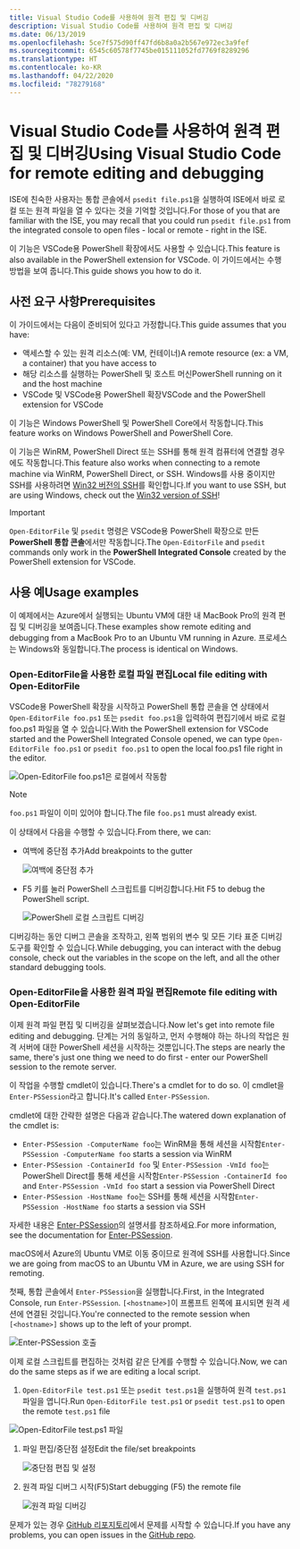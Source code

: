 ```yaml
---
title: Visual Studio Code를 사용하여 원격 편집 및 디버깅
description: Visual Studio Code를 사용하여 원격 편집 및 디버깅
ms.date: 06/13/2019
ms.openlocfilehash: 5ce7f575d90ff47fd6b8a0a2b567e972ec3a9fef
ms.sourcegitcommit: 6545c60578f7745be015111052fd7769f8289296
ms.translationtype: HT
ms.contentlocale: ko-KR
ms.lasthandoff: 04/22/2020
ms.locfileid: "78279168"
---
```

# <a name="using-visual-studio-code-for-remote-editing-and-debugging"></a><span data-ttu-id="b8a7d-103">Visual Studio Code를 사용하여 원격 편집 및 디버깅</span><span class="sxs-lookup"><span data-stu-id="b8a7d-103">Using Visual Studio Code for remote editing and debugging</span></span>

<span data-ttu-id="b8a7d-104">ISE에 친숙한 사용자는 통합 콘솔에서 `psedit file.ps1`을 실행하여 ISE에서 바로 로컬 또는 원격 파일을 열 수 있다는 것을 기억할 것입니다.</span><span class="sxs-lookup"><span data-stu-id="b8a7d-104">For those of you that are familiar with the ISE, you may recall that you could run `psedit file.ps1` from the integrated console to open files - local or remote - right in the ISE.</span></span>

<span data-ttu-id="b8a7d-105">이 기능은 VSCode용 PowerShell 확장에서도 사용할 수 있습니다.</span><span class="sxs-lookup"><span data-stu-id="b8a7d-105">This feature is also available in the PowerShell extension for VSCode.</span></span> <span data-ttu-id="b8a7d-106">이 가이드에서는 수행 방법을 보여 줍니다.</span><span class="sxs-lookup"><span data-stu-id="b8a7d-106">This guide shows you how to do it.</span></span>

## <a name="prerequisites"></a><span data-ttu-id="b8a7d-107">사전 요구 사항</span><span class="sxs-lookup"><span data-stu-id="b8a7d-107">Prerequisites</span></span>

<span data-ttu-id="b8a7d-108">이 가이드에서는 다음이 준비되어 있다고 가정합니다.</span><span class="sxs-lookup"><span data-stu-id="b8a7d-108">This guide assumes that you have:</span></span>

- <span data-ttu-id="b8a7d-109">액세스할 수 있는 원격 리소스(예: VM, 컨테이너)</span><span class="sxs-lookup"><span data-stu-id="b8a7d-109">A remote resource (ex: a VM, a container) that you have access to</span></span>
- <span data-ttu-id="b8a7d-110">해당 리소스를 실행하는 PowerShell 및 호스트 머신</span><span class="sxs-lookup"><span data-stu-id="b8a7d-110">PowerShell running on it and the host machine</span></span>
- <span data-ttu-id="b8a7d-111">VSCode 및 VSCode용 PowerShell 확장</span><span class="sxs-lookup"><span data-stu-id="b8a7d-111">VSCode and the PowerShell extension for VSCode</span></span>

<span data-ttu-id="b8a7d-112">이 기능은 Windows PowerShell 및 PowerShell Core에서 작동합니다.</span><span class="sxs-lookup"><span data-stu-id="b8a7d-112">This feature works on Windows PowerShell and PowerShell Core.</span></span>

<span data-ttu-id="b8a7d-113">이 기능은 WinRM, PowerShell Direct 또는 SSH를 통해 원격 컴퓨터에 연결할 경우에도 작동합니다.</span><span class="sxs-lookup"><span data-stu-id="b8a7d-113">This feature also works when connecting to a remote machine via WinRM, PowerShell Direct, or SSH.</span></span> <span data-ttu-id="b8a7d-114">Windows를 사용 중이지만 SSH를 사용하려면 [Win32 버전의 SSH](https://github.com/PowerShell/Win32-OpenSSH)를 확인합니다.</span><span class="sxs-lookup"><span data-stu-id="b8a7d-114">If you want to use SSH, but are using Windows, check out the [Win32 version of SSH](https://github.com/PowerShell/Win32-OpenSSH)!</span></span>

> [!IMPORTANT]
> <span data-ttu-id="b8a7d-115">`Open-EditorFile` 및 `psedit` 명령은 VSCode용 PowerShell 확장으로 만든 **PowerShell 통합 콘솔**에서만 작동합니다.</span><span class="sxs-lookup"><span data-stu-id="b8a7d-115">The `Open-EditorFile` and `psedit` commands only work in the **PowerShell Integrated Console** created by the PowerShell extension for VSCode.</span></span>

## <a name="usage-examples"></a><span data-ttu-id="b8a7d-116">사용 예</span><span class="sxs-lookup"><span data-stu-id="b8a7d-116">Usage examples</span></span>

<span data-ttu-id="b8a7d-117">이 예제에서는 Azure에서 실행되는 Ubuntu VM에 대한 내 MacBook Pro의 원격 편집 및 디버깅을 보여줍니다.</span><span class="sxs-lookup"><span data-stu-id="b8a7d-117">These examples show remote editing and debugging from a MacBook Pro to an Ubuntu VM running in Azure.</span></span> <span data-ttu-id="b8a7d-118">프로세스는 Windows와 동일합니다.</span><span class="sxs-lookup"><span data-stu-id="b8a7d-118">The process is identical on Windows.</span></span>

### <a name="local-file-editing-with-open-editorfile"></a><span data-ttu-id="b8a7d-119">Open-EditorFile을 사용한 로컬 파일 편집</span><span class="sxs-lookup"><span data-stu-id="b8a7d-119">Local file editing with Open-EditorFile</span></span>

<span data-ttu-id="b8a7d-120">VSCode용 PowerShell 확장을 시작하고 PowerShell 통합 콘솔을 연 상태에서 `Open-EditorFile foo.ps1` 또는 `psedit foo.ps1`을 입력하여 편집기에서 바로 로컬 foo.ps1 파일을 열 수 있습니다.</span><span class="sxs-lookup"><span data-stu-id="b8a7d-120">With the PowerShell extension for VSCode started and the PowerShell Integrated Console opened, we can type `Open-EditorFile foo.ps1` or `psedit foo.ps1` to open the local foo.ps1 file right in the editor.</span></span>

![Open-EditorFile foo.ps1은 로컬에서 작동함](media/Using-VSCode-for-Remote-Editing-and-Debugging/1-open-local-file.png)

>[!NOTE]
> <span data-ttu-id="b8a7d-122">`foo.ps1` 파일이 이미 있어야 합니다.</span><span class="sxs-lookup"><span data-stu-id="b8a7d-122">The file `foo.ps1` must already exist.</span></span>

<span data-ttu-id="b8a7d-123">이 상태에서 다음을 수행할 수 있습니다.</span><span class="sxs-lookup"><span data-stu-id="b8a7d-123">From there, we can:</span></span>

- <span data-ttu-id="b8a7d-124">여백에 중단점 추가</span><span class="sxs-lookup"><span data-stu-id="b8a7d-124">Add breakpoints to the gutter</span></span>

  ![여백에 중단점 추가](media/Using-VSCode-for-Remote-Editing-and-Debugging/2-adding-breakpoint-gutter.png)

- <span data-ttu-id="b8a7d-126">F5 키를 눌러 PowerShell 스크립트를 디버깅합니다.</span><span class="sxs-lookup"><span data-stu-id="b8a7d-126">Hit F5 to debug the PowerShell script.</span></span>

  ![PowerShell 로컬 스크립트 디버깅](media/Using-VSCode-for-Remote-Editing-and-Debugging/3-local-debug.png)

<span data-ttu-id="b8a7d-128">디버깅하는 동안 디버그 콘솔을 조작하고, 왼쪽 범위의 변수 및 모든 기타 표준 디버깅 도구를 확인할 수 있습니다.</span><span class="sxs-lookup"><span data-stu-id="b8a7d-128">While debugging, you can interact with the debug console, check out the variables in the scope on the left, and all the other standard debugging tools.</span></span>

### <a name="remote-file-editing-with-open-editorfile"></a><span data-ttu-id="b8a7d-129">Open-EditorFile을 사용한 원격 파일 편집</span><span class="sxs-lookup"><span data-stu-id="b8a7d-129">Remote file editing with Open-EditorFile</span></span>

<span data-ttu-id="b8a7d-130">이제 원격 파일 편집 및 디버깅을 살펴보겠습니다.</span><span class="sxs-lookup"><span data-stu-id="b8a7d-130">Now let's get into remote file editing and debugging.</span></span> <span data-ttu-id="b8a7d-131">단계는 거의 동일하고, 먼저 수행해야 하는 하나의 작업은 원격 서버에 대한 PowerShell 세션을 시작하는 것뿐입니다.</span><span class="sxs-lookup"><span data-stu-id="b8a7d-131">The steps are nearly the same, there's just one thing we need to do first - enter our PowerShell session to the remote server.</span></span>

<span data-ttu-id="b8a7d-132">이 작업을 수행할 cmdlet이 있습니다.</span><span class="sxs-lookup"><span data-stu-id="b8a7d-132">There's a cmdlet for to do so.</span></span> <span data-ttu-id="b8a7d-133">이 cmdlet을 `Enter-PSSession`라고 합니다.</span><span class="sxs-lookup"><span data-stu-id="b8a7d-133">It's called `Enter-PSSession`.</span></span>

<span data-ttu-id="b8a7d-134">cmdlet에 대한 간략한 설명은 다음과 같습니다.</span><span class="sxs-lookup"><span data-stu-id="b8a7d-134">The watered down explanation of the cmdlet is:</span></span>

- <span data-ttu-id="b8a7d-135">`Enter-PSSession -ComputerName foo`는 WinRM을 통해 세션을 시작함</span><span class="sxs-lookup"><span data-stu-id="b8a7d-135">`Enter-PSSession -ComputerName foo` starts a session via WinRM</span></span>
- <span data-ttu-id="b8a7d-136">`Enter-PSSession -ContainerId foo` 및 `Enter-PSSession -VmId foo`는 PowerShell Direct를 통해 세션을 시작함</span><span class="sxs-lookup"><span data-stu-id="b8a7d-136">`Enter-PSSession -ContainerId foo` and `Enter-PSSession -VmId foo` start a session via PowerShell Direct</span></span>
- <span data-ttu-id="b8a7d-137">`Enter-PSSession -HostName foo`는 SSH를 통해 세션을 시작함</span><span class="sxs-lookup"><span data-stu-id="b8a7d-137">`Enter-PSSession -HostName foo` starts a session via SSH</span></span>

<span data-ttu-id="b8a7d-138">자세한 내용은 [Enter-PSSession](/powershell/module/microsoft.powershell.core/enter-pssession)의 설명서를 참조하세요.</span><span class="sxs-lookup"><span data-stu-id="b8a7d-138">For more information, see the documentation for [Enter-PSSession](/powershell/module/microsoft.powershell.core/enter-pssession).</span></span>

<span data-ttu-id="b8a7d-139">macOS에서 Azure의 Ubuntu VM로 이동 중이므로 원격에 SSH를 사용합니다.</span><span class="sxs-lookup"><span data-stu-id="b8a7d-139">Since we are going from macOS to an Ubuntu VM in Azure, we are using SSH for remoting.</span></span>

<span data-ttu-id="b8a7d-140">첫째, 통합 콘솔에서 `Enter-PSSession`을 실행합니다.</span><span class="sxs-lookup"><span data-stu-id="b8a7d-140">First, in the Integrated Console, run `Enter-PSSession`.</span></span> <span data-ttu-id="b8a7d-141">`[<hostname>]`이 프롬프트 왼쪽에 표시되면 원격 세션에 연결된 것입니다.</span><span class="sxs-lookup"><span data-stu-id="b8a7d-141">You're connected to the remote session when `[<hostname>]` shows up to the left of your prompt.</span></span>

![Enter-PSSession 호출](media/Using-VSCode-for-Remote-Editing-and-Debugging/4-enter-pssession.png)

<span data-ttu-id="b8a7d-143">이제 로컬 스크립트를 편집하는 것처럼 같은 단계를 수행할 수 있습니다.</span><span class="sxs-lookup"><span data-stu-id="b8a7d-143">Now, we can do the same steps as if we are editing a local script.</span></span>

1. <span data-ttu-id="b8a7d-144">`Open-EditorFile test.ps1` 또는 `psedit test.ps1`을 실행하여 원격 `test.ps1` 파일을 엽니다.</span><span class="sxs-lookup"><span data-stu-id="b8a7d-144">Run `Open-EditorFile test.ps1` or `psedit test.ps1` to open the remote `test.ps1` file</span></span>

  ![Open-EditorFile test.ps1 파일](media/Using-VSCode-for-Remote-Editing-and-Debugging/5-open-remote-file.png)

1. <span data-ttu-id="b8a7d-146">파일 편집/중단점 설정</span><span class="sxs-lookup"><span data-stu-id="b8a7d-146">Edit the file/set breakpoints</span></span>

   ![중단점 편집 및 설정](media/Using-VSCode-for-Remote-Editing-and-Debugging/6-set-breakpoints.png)

1. <span data-ttu-id="b8a7d-148">원격 파일 디버그 시작(F5)</span><span class="sxs-lookup"><span data-stu-id="b8a7d-148">Start debugging (F5) the remote file</span></span>

   ![원격 파일 디버깅](media/Using-VSCode-for-Remote-Editing-and-Debugging/7-start-debugging.png)

<span data-ttu-id="b8a7d-150">문제가 있는 경우 [GitHub 리포지토리](https://github.com/powershell/vscode-powershell)에서 문제를 시작할 수 있습니다.</span><span class="sxs-lookup"><span data-stu-id="b8a7d-150">If you have any problems, you can open issues in the [GitHub repo](https://github.com/powershell/vscode-powershell).</span></span>
